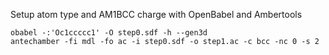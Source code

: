 Setup atom type and AM1BCC charge with OpenBabel and Ambertools
```
obabel -:'Oc1ccccc1' -O step0.sdf -h --gen3d
antechamber -fi mdl -fo ac -i step0.sdf -o step1.ac -c bcc -nc 0 -s 2
```

